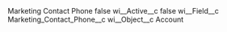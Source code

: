 <?xml version="1.0" encoding="UTF-8"?>
<CustomMetadata xmlns="http://soap.sforce.com/2006/04/metadata" xmlns:xsi="http://www.w3.org/2001/XMLSchema-instance" xmlns:xsd="http://www.w3.org/2001/XMLSchema">
    <label>Marketing Contact Phone</label>
    <protected>false</protected>
    <values>
        <field>wi__Active__c</field>
        <value xsi:type="xsd:boolean">false</value>
    </values>
    <values>
        <field>wi__Field__c</field>
        <value xsi:type="xsd:string">Marketing_Contact_Phone__c</value>
    </values>
    <values>
        <field>wi__Object__c</field>
        <value xsi:type="xsd:string">Account</value>
    </values>
</CustomMetadata>
